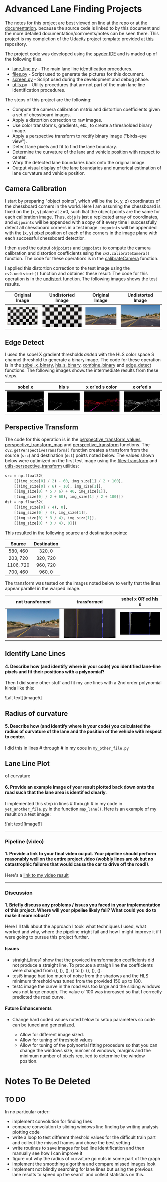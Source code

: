 # Advanced Lane Finding Projects

The notes for this project are best viewed on line at the
[repo](https://github.com/carltonwin8/CarND-Advanced-Lane-Lines)
or at the
[documentation](https://github.com/carltonwin8/CarND-Advanced-Lane-Lines).
because the source code is linked to by this document and the more
detailed documentation/comments/notes can be seen there.
This project is my completion of the Udacity project template provided at
[this](https://github.com/udacity/CarND-Advanced-Lane-Lines)
repository.

The project code was developed using the
[spyder IDE](https://pythonhosted.org/spyder/)
and is maded up of the following files.

  - [lane_line.py](http://carltonwin8.github.io/CarND-Advanced-Lane-Lines/_modules/lane_line.html) -
    The main lane line identification procedures.
  - [files.py](http://carltonwin8.github.io/CarND-Advanced-Lane-Lines/_modules/files.html) -
    Script used to generate the pictures for this document.
  - [screen.py](http://carltonwin8.github.io/CarND-Advanced-Lane-Lines/_modules/screen.html) -
    Script used during the development and debug phase.
  - [utils.py](http://carltonwin8.github.io/CarND-Advanced-Lane-Lines/_modules/utils.html) -
    Utility procedures that are not part of the main lane line identification procedures.


The steps of this project are the following:

* Compute the camera calibration matrix and distortion coefficients given a set of chessboard images.
* Apply a distortion correction to raw images.
* Use color transforms, gradients, etc., to create a thresholded binary image.
* Apply a perspective transform to rectify binary image ("birds-eye view").
* Detect lane pixels and fit to find the lane boundary.
* Determine the curvature of the lane and vehicle position with respect to center.
* Warp the detected lane boundaries back onto the original image.
* Output visual display of the lane boundaries and numerical estimation of lane curvature and vehicle position.

## Camera Calibration

I start by preparing "object points", which will be the (x, y, z) coordinates of
the chessboard corners in the world. Here I am assuming the chessboard is fixed
on the (x, y) plane at z=0, such that the object points are the same for each
calibration image. Thus, `objp` is just a replicated array of coordinates, and
`objpoints` will be appended with a copy of it every time I successfully detect
all chessboard corners in a test image. `imgpoints` will be appended with the
(x, y) pixel position of each of the corners in the image plane with each
successful chessboard detection.

I then used the output `objpoints` and `imgpoints` to compute the camera
calibration and distortion coefficients using the `cv2.calibrateCamera()`
function.
The code for these operations is in the
[calibrateCamera](http://carltonwin8.github.io/CarND-Advanced-Lane-Lines/_modules/lane_line.html#calibrate)
function.

I applied this distortion correction to the test image using the
`cv2.undistort()` function and obtained these result:
The code for this operation is in the
[undistort](http://carltonwin8.github.io/CarND-Advanced-Lane-Lines/_modules/lane_line.html#undistort)
function.
The following images shows the test results.

| Original Image | Undistorted Image | Original Image | Undistorted Image
|:---:|:---:|:---:|:---:|
| ![](camera_cal/calibration1.jpg) | ![](output_images/calibration1_undist.jpg) | ![](test_images/straight_lines1.jpg) | ![](output_images/straight_lines1_undist.jpg) |

## Edge Detect

I used the sobel X gradient thresholds _anded_ with the HLS color space S
channel threshold to generate a binary image.
The code for these operation is in the
[sobel_x_binary](http://carltonwin8.github.io/CarND-Advanced-Lane-Lines/_modules/lane_line.html#sobel_x_binary),
[hls_s_binary](http://carltonwin8.github.io/CarND-Advanced-Lane-Lines/_modules/lane_line.html#hls_s_binary),
[combine_binary](http://carltonwin8.github.io/CarND-Advanced-Lane-Lines/_modules/lane_line.html#combine_binary) and
[edge_detect](http://carltonwin8.github.io/CarND-Advanced-Lane-Lines/_modules/lane_line.html#edge_detect)
functions.
The following images shows the intermediate results from these steps.

| sobel x | hls s | x or'ed s color | x or'ed s
|:---:|:---:|:---:|:---:|
| ![](output_images/straight_lines1_sobel_x.jpg) | ![](output_images/straight_lines1_hls_s.jpg) | ![](output_images/straight_lines1_sxs_c.jpg) | ![](output_images/straight_lines1_sxs.jpg) |

## Perspective Transform

The code for this operation is in the
[perspective_transform_values](http://carltonwin8.github.io/CarND-Advanced-Lane-Lines/_modules/lane_line.html#perspective_transform_values),
[perspective_transform_map](http://carltonwin8.github.io/CarND-Advanced-Lane-Lines/_modules/lane_line.html#hperspective_transform_map) and
[perspective_transform](http://carltonwin8.github.io/CarND-Advanced-Lane-Lines/_modules/lane_line.html#perspective_transform)
functions.
The `cv2.getPerspectiveTransform()` function creates a transform from the
source (`src`) and destination (`dst`) points noted below.
The values shown below were optimized on the first test image using the
[files-transform](http://carltonwin8.github.io/CarND-Advanced-Lane-Lines/_modules/files.html#transform) and
[utils-perspective_transform](http://carltonwin8.github.io/CarND-Advanced-Lane-Lines/_modules/utils.html#perspective_transform)
utilities:
```python
src = np.float32(
    [[(img_size[0] / 2) - 60, img_size[1] / 2 + 100],
    [((img_size[0] / 6) - 10), img_size[1]],
    [(img_size[0] * 5 / 6) + 40, img_size[1]],
    [(img_size[0] / 2 + 60), img_size[1] / 2 + 100]])
dst = np.float32(
    [[(img_size[0] / 4), 0],
    [(img_size[0] / 4), img_size[1]],
    [(img_size[0] * 3 / 4), img_size[1]],
    [(img_size[0] * 3 / 4), 0]])

```
This resulted in the following source and destination points:

| Source        | Destination   |
|:-------------:|:-------------:|
| 580, 460      | 320, 0        |
| 203, 720      | 320, 720      |
| 1106, 720     | 960, 720      |
| 700, 460      | 960, 0        |

The transform was tested on the images noted below to verify that the lines appear parallel in the warped image.

| not transformed | transformed | sobel x OR'ed hls s
|:---:|:---:|:---:|
| ![](test_images/straight_lines1.jpg) | ![](output_images/straight_lines1_trans.jpg) | ![](output_images/straight_lines1_sxs_trans.jpg) |

## Identify Lane Lines
#### 4. Describe how (and identify where in your code) you identified lane-line pixels and fit their positions with a polynomial?

Then I did some other stuff and fit my lane lines with a 2nd order polynomial kinda like this:

![alt text][image5]

## Radius of curvature

#### 5. Describe how (and identify where in your code) you calculated the radius of curvature of the lane and the position of the vehicle with respect to center.

I did this in lines # through # in my code in `my_other_file.py`

## Lane Line Plot

 of curvature
#### 6. Provide an example image of your result plotted back down onto the road such that the lane area is identified clearly.

I implemented this step in lines # through # in my code in `yet_another_file.py` in the function `map_lane()`.  Here is an example of my result on a test image:

![alt text][image6]

---

### Pipeline (video)

#### 1. Provide a link to your final video output.  Your pipeline should perform reasonably well on the entire project video (wobbly lines are ok but no catastrophic failures that would cause the car to drive off the road!).

Here's a [link to my video result](./project_video.mp4)

---

### Discussion

#### 1. Briefly discuss any problems / issues you faced in your implementation of this project.  Where will your pipeline likely fail?  What could you do to make it more robust?

Here I'll talk about the approach I took, what techniques I used, what worked
and why, where the pipeline might fail and how I might improve it if I were
going to pursue this project further.  

#### Issues

  - straight_lines1 show that the provided transformation coefficients did not produce
    a straight line. To produce a straigh line the coefficients were changed from
    (), (), (), () to (), (), (), ().
  - test5 image had too much of noise from the shadows and the HLS minimum threshold was
    tuned from the provided 150 up to 180.
  - test4 image the curve in the road was too large and the sliding windows was not
    large enough. The value of 100 was increased so that I correctly predicted the
    road curve.

#### Future Enhancements

  - Change hard coded values noted below to setup parameters so code can be tuned and generalized.

    - Allow for different image sized.
    - Allow for tuning of threshold values
    - Allow for tuning of the polynomial fitting procedure so that you can change the windows size,
      number of windows, margins and the minimum number of pixels required to determine the window position.


# Notes To Be Deleted


## TO DO

In no particular order:

  - implement convolution for finding lines
  - compare convolution to sliding windows line finding by writing analysis plotting code
  - write a loop to test different threshold values for the difficult train part and
    collect the missed frames and chose the best setting
  - write routines to save images for bad line identification and then manually
    see how I can improve it
  - figure out why the radius of curvature go nuts in some part of the graph
  - implement the smoothing algorithm and compare missed images look
  - implement not blindly searching for lane lines but using the previous lane results to speed up
    the search and collect statistics on this.
